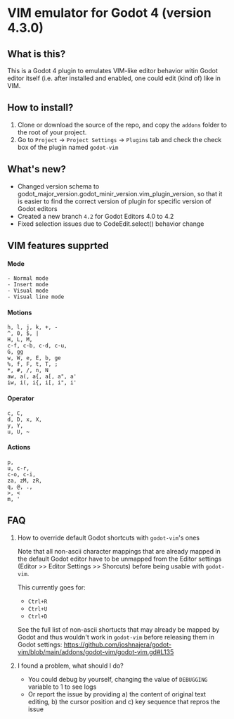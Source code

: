 # VIM emulator for Godot 4 (version 4.3.0)

## What is this?
This is a Godot 4 plugin to emulates VIM-like editor behavior witin Godot editor itself (i.e. after installed and enabled, one could edit (kind of) like in VIM.

## How to install?
1. Clone or download the source of the repo, and copy the `addons` folder to the root of your project.
2. Go to `Project` -> `Project Settings` -> `Plugins` tab and check the check box of the plugin named `godot-vim`

## What's new?
- Changed version schema to godot_major_version.godot_minir_version.vim_plugin_version, so that it is easier to find the correct version of plugin for specific version of Godot editors
- Created a new branch `4.2` for Godot Editors 4.0 to 4.2
- Fixed selection issues due to CodeEdit.select() behavior change


## VIM features supprted
#### Mode

    - Normal mode
    - Insert mode
    - Visual mode
    - Visual line mode

#### Motions

    h, l, j, k, +, -
    ^, 0, $, |
    H, L, M,
    c-f, c-b, c-d, c-u,
    G, gg
    w, W, e, E, b, ge
    %, f, F, t, T, ;
    *, #, /, n, N
    aw, a(, a{, a[, a", a'
    iw, i(, i{, i[, i", i'

#### Operator

    c, C,
    d, D, x, X,
    y, Y,
    u, U, ~

#### Actions

    p,
    u, c-r,
    c-o, c-i,
    za, zM, zR,
    q, @, .,
    >, <
    m, '

## FAQ
1. How to override default Godot shortcuts with `godot-vim`'s ones

    Note that all non-ascii character mappings that are already mapped in the default Godot editor have to be unmapped from the Editor settings (Editor >> Editor Settings >> Shorcuts) before being usable with `godot-vim`.
    
    This currently goes for:
    
    - `Ctrl+R`
    - `Ctrl+U`
    - `Ctrl+D`
    
    See the full list of non-ascii shortucts that may already be mapped by Godot and thus wouldn't work in `godot-vim` before releasing them in Godot settings: https://github.com/joshnajera/godot-vim/blob/main/addons/godot-vim/godot-vim.gd#L135

2. I found a problem, what should I do?

   - You could debug by yourself, changing the value of `DEBUGGING` variable to 1 to see logs
   - Or report the issue by providing a) the content of original text editing, b) the cursor position and c) key sequence that repros the issue
